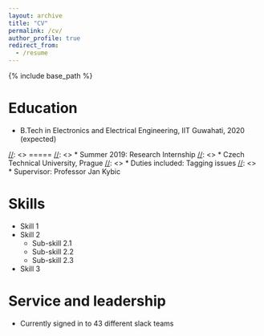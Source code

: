 ```yaml
---
layout: archive
title: "CV"
permalink: /cv/
author_profile: true
redirect_from:
  - /resume
---
```


{% include base_path %}

Education
======
* B.Tech in Electronics and Electrical Engineering, IIT Guwahati, 2020 (expected)

[//]: <> (Work experience)
[//]: <> =====
[//]: <> * Summer 2019: Research Internship
[//]: <>   * Czech Technical University, Prague
[//]: <>   * Duties included: Tagging issues
[//]: <>   * Supervisor: Professor Jan Kybic
  
Skills
======
* Skill 1
* Skill 2
  * Sub-skill 2.1
  * Sub-skill 2.2
  * Sub-skill 2.3
* Skill 3

  
Service and leadership
======
* Currently signed in to 43 different slack teams
